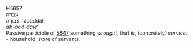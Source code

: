 <body>
  <p>H5657<br>  עבדּה  <br> עֲבוּדָּה  ‎  ‛ăbûddâh  <br><i>ab-ood-daw‘ </i><br>Passive participle of <a href="h5647.htm">5647</a>  something <i>wrought</i>, that is, (concretely) <i>service: - </i>household, store of servants.<br></p>
 </body>